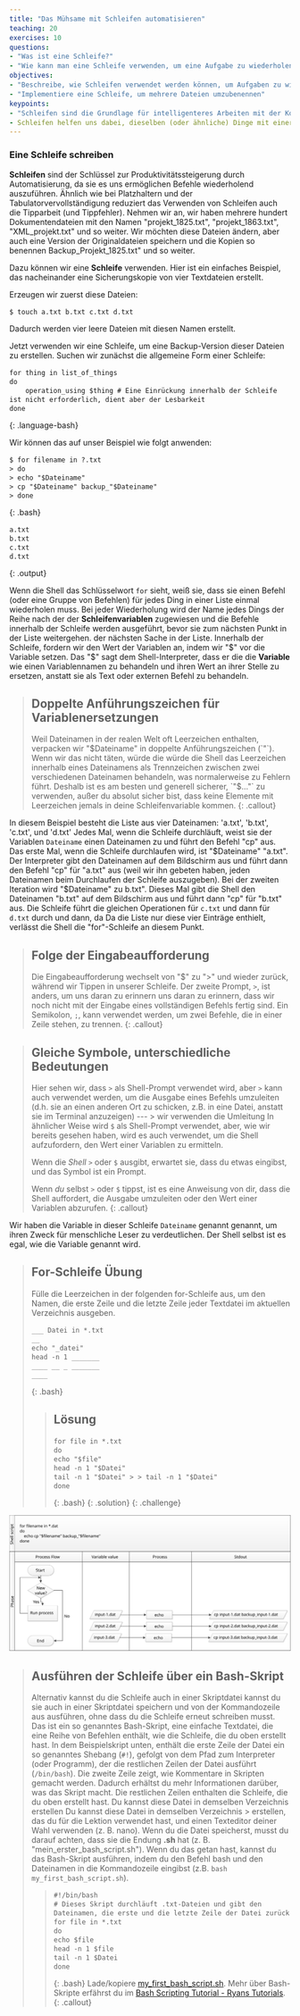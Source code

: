 ```yaml
---
title: "Das Mühsame mit Schleifen automatisieren"
teaching: 20
exercises: 10
questions:
- "Was ist eine Schleife?"
- "Wie kann man eine Schleife verwenden, um eine Aufgabe zu wiederholen?"
objectives:
- "Beschreibe, wie Schleifen verwendet werden können, um Aufgaben zu wiederholen"
- "Implementiere eine Schleife, um mehrere Dateien umzubenennen"
keypoints:
- "Schleifen sind die Grundlage für intelligenteres Arbeiten mit der Kommandozeile"
- Schleifen helfen uns dabei, dieselben (oder ähnliche) Dinge mit einer Reihe von Objekten zu tun"
---
```


### Eine Schleife schreiben

**Schleifen** sind der Schlüssel zur Produktivitätssteigerung durch Automatisierung, da sie es uns ermöglichen
Befehle wiederholend auszuführen. Ähnlich wie bei Platzhaltern und der Tabulatorvervollständigung reduziert das Verwenden von Schleifen auch die
Tipparbeit (und Tippfehler).
Nehmen wir an, wir haben mehrere hundert Dokumentendateien mit den Namen "projekt_1825.txt", "projekt_1863.txt", "XML_projekt.txt" und so weiter.
Wir möchten diese Dateien ändern, aber auch eine Version der Originaldateien speichern und die Kopien so benennen
Backup_Projekt_1825.txt" und so weiter.

Dazu können wir eine **Schleife** verwenden.
Hier ist ein einfaches Beispiel, das nacheinander eine Sicherungskopie von vier Textdateien erstellt.

Erzeugen wir zuerst diese Dateien:

~~~
$ touch a.txt b.txt c.txt d.txt
~~~
Dadurch werden vier leere Dateien mit diesen Namen erstellt.

Jetzt verwenden wir eine Schleife, um eine Backup-Version dieser Dateien zu erstellen. Suchen wir zunächst die allgemeine Form einer Schleife:

```
for thing in list_of_things
do
    operation_using $thing # Eine Einrückung innerhalb der Schleife ist nicht erforderlich, dient aber der Lesbarkeit
done
```
{: .language-bash}

Wir können das auf unser Beispiel wie folgt anwenden:


~~~
$ for filename in ?.txt
> do
> echo "$Dateiname"
> cp "$Dateiname" backup_"$Dateiname"
> done
~~~
{: .bash}

~~~
a.txt
b.txt
c.txt
d.txt
~~~
{: .output}

Wenn die Shell das Schlüsselwort `for` sieht,
weiß sie, dass sie einen Befehl (oder eine Gruppe von Befehlen) für jedes Ding in einer Liste einmal wiederholen muss.
Bei jeder Wiederholung
wird der Name jedes Dings der Reihe nach der
der **Schleifenvariablen** zugewiesen und die Befehle innerhalb der Schleife werden ausgeführt, bevor sie zum nächsten Punkt in der Liste weitergehen.
der nächsten Sache in der Liste.
Innerhalb der Schleife,
fordern wir den Wert der Variablen an, indem wir "$" vor die Variable setzen.
Das "$" sagt dem Shell-Interpreter, dass er die
die **Variable** wie einen Variablennamen zu behandeln und ihren Wert an ihrer Stelle zu ersetzen,
anstatt sie als Text oder externen Befehl zu behandeln.

> ## Doppelte Anführungszeichen für Variablenersetzungen
>
> Weil Dateinamen in der realen Welt oft Leerzeichen enthalten,
> verpacken wir "$Dateiname" in doppelte Anführungszeichen (`"`). Wenn wir das nicht täten, würde die
> würde die Shell das Leerzeichen innerhalb eines Dateinamens als Trennzeichen
> zwischen zwei verschiedenen Dateinamen behandeln, was normalerweise zu Fehlern führt.
> Deshalb ist es am besten und generell sicherer, `"$..."` zu verwenden, außer
> du absolut sicher bist, dass keine Elemente mit Leerzeichen jemals
> in deine Schleifenvariable kommen.
{: .callout}

In diesem Beispiel besteht die Liste aus vier Dateinamen: 'a.txt', 'b.txt', 'c.txt', und 'd.txt'
Jedes Mal, wenn die Schleife durchläuft, weist sie der Variablen `Dateiname` einen Dateinamen zu
und führt den Befehl "cp" aus.
Das erste Mal, wenn die Schleife durchlaufen wird,
ist "$Dateiname" "a.txt".
Der Interpreter gibt den Dateinamen auf dem Bildschirm aus und führt dann den Befehl "cp" für "a.txt" aus (weil wir ihn gebeten haben, jeden Dateinamen beim Durchlaufen der Schleife auszugeben).
Bei der zweiten Iteration wird "$Dateiname" zu
b.txt". Dieses Mal gibt die Shell den Dateinamen "b.txt" auf dem Bildschirm aus und führt dann "cp" für "b.txt" aus. Die Schleife führt die gleichen Operationen für `c.txt` und dann für `d.txt` durch und dann, da
Da die Liste nur diese vier Einträge enthielt, verlässt die Shell die "for"-Schleife an diesem Punkt.

> ## Folge der Eingabeaufforderung
>
> Die Eingabeaufforderung wechselt von "$" zu ">" und wieder zurück, während wir
> Tippen in unserer Schleife. Der zweite Prompt, `>`, ist anders, um uns daran zu erinnern
> uns daran zu erinnern, dass wir noch nicht mit der Eingabe eines vollständigen Befehls fertig sind. Ein Semikolon, `;`,
> kann verwendet werden, um zwei Befehle, die in einer Zeile stehen, zu trennen.
{: .callout}

> ## Gleiche Symbole, unterschiedliche Bedeutungen
>
> Hier sehen wir, dass `>` als Shell-Prompt verwendet wird, aber `>` kann auch
> verwendet werden, um die Ausgabe eines Befehls umzuleiten (d.h. sie an einen anderen Ort zu schicken, z.B. in eine Datei, anstatt sie im Terminal anzuzeigen) --- > wir verwenden die Umleitung
> In ähnlicher Weise wird `$` als Shell-Prompt verwendet, aber, wie wir bereits gesehen haben,
> wird es auch verwendet, um die Shell aufzufordern, den Wert einer Variablen zu ermitteln.
>
> Wenn die *Shell* `>` oder `$` ausgibt, erwartet sie, dass du etwas eingibst,
> und das Symbol ist ein Prompt.
>
> Wenn *du* selbst `>` oder `$` tippst, ist es eine Anweisung von dir, dass
> die Shell auffordert, die Ausgabe umzuleiten oder den Wert einer Variablen abzurufen.
{: .callout}

Wir haben die Variable in dieser Schleife `Dateiname` genannt
genannt, um ihren Zweck für menschliche Leser zu verdeutlichen.
Der Shell selbst ist es egal, wie die Variable genannt wird.

> ## For-Schleife Übung
> Fülle die Leerzeichen in der folgenden for-Schleife aus, um den Namen, die erste Zeile und die letzte Zeile
> jeder Textdatei im aktuellen Verzeichnis ausgeben.
>
> ```
> ___ Datei in *.txt
> __
> echo "_datei"
> head -n 1 _______
> ____ __ _ _______
> ____
> ```
> {: .bash}
>
> > ## Lösung
> > ```
> > for file in *.txt
> > do
> > echo "$file"
> > head -n 1 "$Datei"
> > tail -n 1 "$Datei" > > tail -n 1 "$Datei"
> > done
> > ```
> > {: .bash}
> {: .solution}
{: .challenge}


![For-Schleife in Aktion](../fig/shell_script_for_loop_flow_chart.svg)

> ## Ausführen der Schleife über ein Bash-Skript
>
> Alternativ kannst du die Schleife auch in einer Skriptdatei 
> kannst du sie auch in einer Skriptdatei speichern und von der Kommandozeile aus ausführen, ohne dass du
> die Schleife erneut schreiben musst. Das ist ein so genanntes Bash-Skript, eine einfache Textdatei, die 
> eine Reihe von Befehlen enthält, wie die Schleife, die du oben erstellt hast. In dem Beispielskript unten, 
> enthält die erste Zeile der Datei ein so genanntes Shebang (`#!`), gefolgt von dem Pfad zum Interpreter 
> (oder Programm), der die restlichen Zeilen der Datei ausführt (`/bin/bash`). Die zweite Zeile zeigt, wie 
> Kommentare in Skripten gemacht werden. Dadurch erhältst du mehr Informationen darüber, was das Skript macht. 
> Die restlichen Zeilen enthalten die Schleife, die du oben erstellt hast. Du kannst diese Datei in demselben Verzeichnis erstellen 
Du kannst diese Datei in demselben Verzeichnis > erstellen, das du für die Lektion verwendet hast, und einen Texteditor deiner Wahl verwenden (z. B. nano). 
> Wenn du die Datei speicherst, musst du darauf achten, dass sie die Endung **.sh** hat (z. B. "mein_erster_bash_script.sh"). Wenn du das getan hast, kannst du das
> Bash-Skript ausführen, indem du den Befehl bash und den Dateinamen in die Kommandozeile eingibst (z.B. `bash my_first_bash_script.sh`). 
> > ```
> > #!/bin/bash
> > # Dieses Skript durchläuft .txt-Dateien und gibt den Dateinamen, die erste und die letzte Zeile der Datei zurück
> > for file in *.txt
> > do
> > echo $file
> > head -n 1 $file
> > tail -n 1 $Datei
> > done
> > ```
> > {: .bash}
> Lade/kopiere [my_first_bash_script.sh](https://raw.githubusercontent.com/LibraryCarpentry/lc-shell/gh-pages/files/my_first_bash_script.sh). Mehr über Bash-Skripte erfährst du im [Bash Scripting Tutorial - Ryans Tutorials](https://ryanstutorials.net/bash-scripting-tutorial/).
{: .callout}
